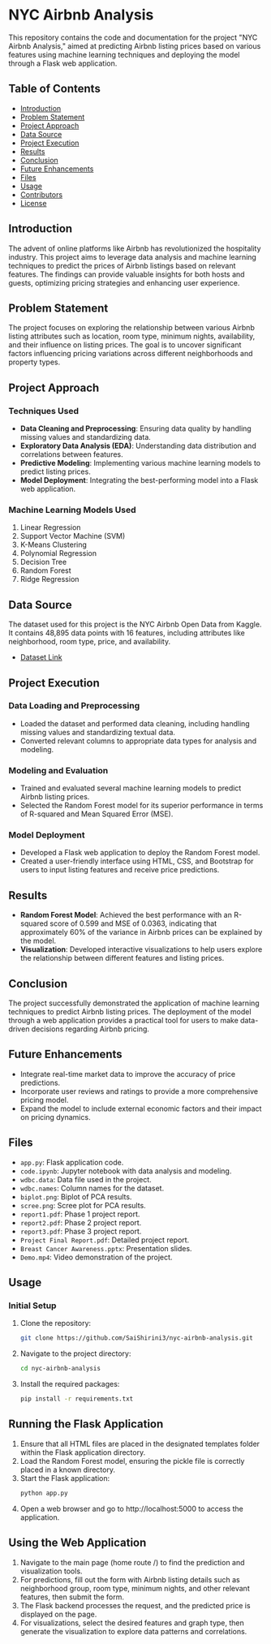 # NYC Airbnb Analysis

This repository contains the code and documentation for the project "NYC Airbnb Analysis," aimed at predicting Airbnb listing prices based on various features using machine learning techniques and deploying the model through a Flask web application.

## Table of Contents

- [Introduction](#introduction)
- [Problem Statement](#problem-statement)
- [Project Approach](#project-approach)
- [Data Source](#data-source)
- [Project Execution](#project-execution)
- [Results](#results)
- [Conclusion](#conclusion)
- [Future Enhancements](#future-enhancements)
- [Files](#files)
- [Usage](#usage)
- [Contributors](#contributors)
- [License](#license)

## Introduction

The advent of online platforms like Airbnb has revolutionized the hospitality industry. This project aims to leverage data analysis and machine learning techniques to predict the prices of Airbnb listings based on relevant features. The findings can provide valuable insights for both hosts and guests, optimizing pricing strategies and enhancing user experience.

## Problem Statement

The project focuses on exploring the relationship between various Airbnb listing attributes such as location, room type, minimum nights, availability, and their influence on listing prices. The goal is to uncover significant factors influencing pricing variations across different neighborhoods and property types.

## Project Approach

### Techniques Used
- **Data Cleaning and Preprocessing**: Ensuring data quality by handling missing values and standardizing data.
- **Exploratory Data Analysis (EDA)**: Understanding data distribution and correlations between features.
- **Predictive Modeling**: Implementing various machine learning models to predict listing prices.
- **Model Deployment**: Integrating the best-performing model into a Flask web application.

### Machine Learning Models Used
1. Linear Regression
2. Support Vector Machine (SVM)
3. K-Means Clustering
4. Polynomial Regression
5. Decision Tree
6. Random Forest
7. Ridge Regression

## Data Source

The dataset used for this project is the NYC Airbnb Open Data from Kaggle. It contains 48,895 data points with 16 features, including attributes like neighborhood, room type, price, and availability.

- [Dataset Link](https://www.kaggle.com/datasets/dgomonov/new-york-city-airbnb-open-data)

## Project Execution

### Data Loading and Preprocessing
- Loaded the dataset and performed data cleaning, including handling missing values and standardizing textual data.
- Converted relevant columns to appropriate data types for analysis and modeling.

### Modeling and Evaluation
- Trained and evaluated several machine learning models to predict Airbnb listing prices.
- Selected the Random Forest model for its superior performance in terms of R-squared and Mean Squared Error (MSE).

### Model Deployment
- Developed a Flask web application to deploy the Random Forest model.
- Created a user-friendly interface using HTML, CSS, and Bootstrap for users to input listing features and receive price predictions.

## Results

- **Random Forest Model**: Achieved the best performance with an R-squared score of 0.599 and MSE of 0.0363, indicating that approximately 60% of the variance in Airbnb prices can be explained by the model.
- **Visualization**: Developed interactive visualizations to help users explore the relationship between different features and listing prices.

## Conclusion

The project successfully demonstrated the application of machine learning techniques to predict Airbnb listing prices. The deployment of the model through a web application provides a practical tool for users to make data-driven decisions regarding Airbnb pricing.

## Future Enhancements

- Integrate real-time market data to improve the accuracy of price predictions.
- Incorporate user reviews and ratings to provide a more comprehensive pricing model.
- Expand the model to include external economic factors and their impact on pricing dynamics.

## Files

- `app.py`: Flask application code.
- `code.ipynb`: Jupyter notebook with data analysis and modeling.
- `wdbc.data`: Data file used in the project.
- `wdbc.names`: Column names for the dataset.
- `biplot.png`: Biplot of PCA results.
- `scree.png`: Scree plot for PCA results.
- `report1.pdf`: Phase 1 project report.
- `report2.pdf`: Phase 2 project report.
- `report3.pdf`: Phase 3 project report.
- `Project Final Report.pdf`: Detailed project report.
- `Breast Cancer Awareness.pptx`: Presentation slides.
- `Demo.mp4`: Video demonstration of the project.

## Usage

### Initial Setup
1. Clone the repository:
   ```bash
   git clone https://github.com/SaiShirini3/nyc-airbnb-analysis.git
2. Navigate to the project directory:
   ```bash
   cd nyc-airbnb-analysis
3. Install the required packages:
     ```bash
   pip install -r requirements.txt

## Running the Flask Application

1. Ensure that all HTML files are placed in the designated templates folder within the Flask application directory.
2. Load the Random Forest model, ensuring the pickle file is correctly placed in a known directory.
3. Start the Flask application:
    ```bash
   python app.py
5. Open a web browser and go to http://localhost:5000 to access the application.

## Using the Web Application

1. Navigate to the main page (home route /) to find the prediction and visualization tools.
2. For predictions, fill out the form with Airbnb listing details such as neighborhood group, room type, minimum nights, and other relevant features, then submit the form.
3. The Flask backend processes the request, and the predicted price is displayed on the page.
4. For visualizations, select the desired features and graph type, then generate the visualization to explore data patterns and correlations.
   



 



   



